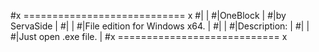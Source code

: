#x ============================ x
#|                              |
#|OneBlock                      |
#|by ServaSide                  |
#|                              |
#|File edition for Windows x64. |
#|                              |
#|Description:                  |
#|                              |  
#|Just open .exe file.          |
#x ============================ x
